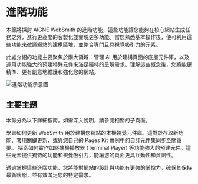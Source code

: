 # 進階功能

本節將探討 AIGNE WebSmith 的進階功能，這些功能讓您能夠在核心網站生成任務之外，進行更高度的客製化並實現更多功能。當您熟悉基本操作後，便可利用這些功能來微調網站的建構區塊，並整合專門且具視覺吸引力的元素。

此處介紹的功能主要聚焦於兩大領域：管理 AI 用於建構頁面的底層元件庫，以及運用功能強大的預建特殊元件來滿足獨特的呈現需求。理解這些概念後，您將能更精準、更有創意地維護和強化您的網站。

![進階功能示意圖](https://placehold.co/800x400.png)

## 主要主題

本節分為以下詳細指南。如需深入說明，請參閱相關的子頁面。

<x-cards data-columns="2">
  <x-card data-title="管理元件" data-icon="lucide:library" data-href="/core-tasks/managing-components">
    學習如何更新 WebSmith 用於建構您網站的本機視覺元件庫。這對於存取新功能、套用關鍵更新，或與您自己的 Pages Kit 實例中的自訂元件集同步至關重要。
  </x-card>
  <x-card data-title="使用特殊元件" data-icon="lucide:star" data-href="/advanced-features/using-special-components">
    探索如何實作如終端機播放器 (Terminal Player) 等功能強大的預建元件。這些元素提供獨特的功能和視覺吸引力，能讓您的頁面更具互動性和資訊性。
  </x-card>
</x-cards>

透過掌握這些進階功能，您將能對網站的設計與功能有更強的掌控力，確保其保持最新狀態，並有效滿足您的特定需求。